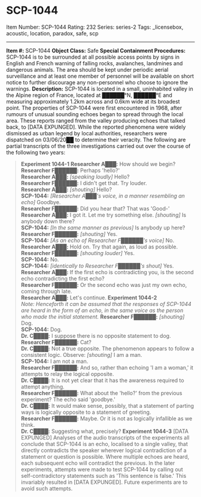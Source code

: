 # SCP-1044
Item Number: SCP-1044
Rating: 232
Series: series-2
Tags: _licensebox, acoustic, location, paradox, safe, scp

---

**Item #:** SCP-1044
**Object Class:** Safe
**Special Containment Procedures:** SCP-1044 is to be surrounded at all possible access points by signs in English and French warning of falling rocks, avalanches, landmines and dangerous animals. The area should be kept under periodic aerial surveillance and at least one member of personnel will be available on short notice to further discourage any non-personnel who choose to ignore the warnings.
**Description:** SCP-1044 is located in a small, uninhabited valley in the Alpine region of France, located at ██████°N, ██████°E and measuring approximately 1.2km across and 0.6km wide at its broadest point.
The properties of SCP-1044 were first encountered in 1968, after rumours of unusual sounding echoes began to spread through the local area. These reports ranged from the valley producing echoes that talked back, to [DATA EXPUNGED].
While the reported phenomena were widely dismissed as urban legend by local authorities, researchers were dispatched on 03/06/20██ to determine their veracity. The following are partial transcripts of the three investigations carried out over the course of the following two years:
> **Experiment 1044-1**
> **Researcher A███:** How should we begin?  
>  **Researcher F██████:** Perhaps 'hello?'  
>  **Researcher A███:** _[speaking loudly]_ Hello?  
>  **Researcher F██████:** I didn't get that. Try louder.  
>  **Researcher A███:** _[shouting]_ Hello?  
>  **SCP-1044:** _[Researcher A███'s voice, in a manner resembling an echo]_ Goodbye.  
>  **Researcher F██████:** Did you hear that? That was 'Good-'  
>  **Researcher A███:** I got it. Let me try something else. _[shouting]_ Is anybody down there?  
>  **SCP-1044:** _[In the same manner as previous]_ Is anybody up here?  
>  **Researcher F██████:** _[shouting]_ Yes.  
>  **SCP-1044:** _[As an echo of Researcher F██████'s voice]_ No.  
>  **Researcher A███:** Hold on. Try that again, as loud as possible.  
>  **Researcher F██████:** _[shouting louder]_ Yes.  
>  **SCP-1044:** No.  
>  **SCP-1044:** _[identically to Researcher F██████'s shout]_ Yes.  
>  **Researcher A███:** If the first echo is contradicting you, is the second echo contradicting the first echo?  
>  **Researcher F██████:** Or the second echo was just my own echo, coming through late.  
>  **Researcher A███:** Let's continue.
> **Experiment 1044-2**  
>  _Note: Henceforth it can be assumed that the responses of SCP-1044 are heard in the form of an echo, in the same voice as the person who made the initial statement._
> **Researcher F██████:** _[shouting]_ Dog.  
>  **SCP-1044:** Dog.  
>  **Dr. C████:** I suppose there is no opposite statement to dog.  
>  **Researcher F██████:** Cat?  
>  **Dr. C████:** Not a true opposite. The phenomenon appears to follow a consistent logic. Observe: _[shouting]_ I am a man.  
>  **SCP-1044:** I am not a man.  
>  **Researcher F██████:** And so, rather than echoing 'I am a woman,' it attempts to relay the logical opposite.  
>  **Dr. C████:** It is not yet clear that it has the awareness required to attempt anything.  
>  **Researcher F██████:** What about the 'hello?' from the previous experiment? The echo said 'goodbye.'  
>  **Dr. C████:** It would make sense, possibly, that a statement of parting ways is logically opposite to a statement of greeting.  
>  **Researcher F██████:** Maybe. Or it is not as logically infallible as we think.  
>  **Dr. C████:** Suggesting what, precisely?
> **Experiment 1044-3**
> [DATA EXPUNGED]
Analyses of the audio transcripts of the experiments all conclude that SCP-1044 is an echo, localised to a single valley, that directly contradicts the speaker wherever logical contradiction of a statement or question is possible. Where multiple echoes are heard, each subsequent echo will contradict the previous.
In the later experiments, attempts were made to test SCP-1044 by calling out self-contradictory statements such as 'This sentence is false.' This invariably resulted in [DATA EXPUNGED]. Future experiments are to avoid such attempts.